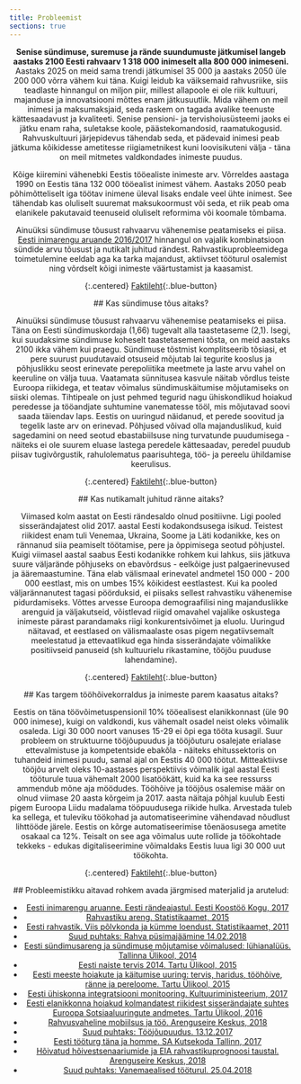 ```yaml
---
title: Probleemist
sections: true
---
```

<section class="white-section text-section"><center>

**Senise sündimuse, suremuse ja rände suundumuste jätkumisel langeb aastaks 2100 Eesti rahvaarv 1 318 000 inimeselt alla 800 000 inimeseni.** Aastaks 2025 on meid sama trendi jätkumisel 35 000 ja aastaks 2050 üle 200 000 võrra vähem kui täna. Kuigi leidub ka väiksemaid rahvusriike, siis teadlaste hinnangul on miljon piir, millest allapoole ei ole riik kultuuri, majanduse ja innovatsiooni mõttes enam jätkusuutlik. Mida vähem on meil inimesi ja maksumaksjaid, seda raskem on tagada avalike teenuste kättesaadavust ja kvaliteeti. Senise pensioni- ja tervishoiusüsteemi jaoks ei jätku enam raha, suletakse koole, päästekomandosid, raamatukogusid. Rahvuskultuuri järjepidevus tähendab seda, et pädevaid inimesi peab jätkuma kõikidesse ametitesse riigiametnikest kuni loovisikuteni välja - täna on meil mitmetes valdkondades inimeste puudus.

Kõige kiiremini vähenebki Eestis tööealiste inimeste arv. Võrreldes aastaga 1990 on Eestis täna 132 000 tööealist inimest vähem. Aastaks 2050 peab põhimõtteliselt iga töötav inimene üleval lisaks endale veel ühte inimest. See tähendab kas oluliselt suuremat maksukoormust või seda, et riik peab oma elanikele pakutavaid teenuseid oluliselt reformima või koomale tõmbama.

Ainuüksi sündimuse tõusust rahvaarvu vähenemise peatamiseks ei piisa. [Eesti inimarengu aruande 2016/2017](https://inimareng.ee) hinnangul on vajalik kombinatsioon sündide arvu tõusust ja nutikalt juhitud rändest. Rahvastikuprobleemidega toimetulemine eeldab aga ka tarka majandust, aktiivset tööturul osalemist ning võrdselt kõigi inimeste väärtustamist ja kaasamist.

{:.centered}
[Faktileht](/rahvastik.pdf){:.blue-button}
</center></section>

<section class="grey-section text-section"><center>
## Kas sündimuse tõus aitaks?

Ainuüksi sündimuse tõusust rahvaarvu vähenemise peatamiseks ei piisa. Täna on Eesti sündimuskordaja (1,66) tugevalt alla taastetaseme (2,1). Isegi, kui suudaksime sündimuse koheselt taastetasemeni tõsta, on meid aastaks 2100 ikka vähem kui praegu. Sündimuse tõstmist komplitseerib tõsiasi, et pere suurust puudutavaid otsuseid mõjutab lai tegurite kooslus ja põhjuslikku seost erinevate perepoliitika meetmete ja laste arvu vahel on keeruline on välja tuua. Vaatamata sünnitusea kasvule näitab võrdlus teiste Euroopa riikidega, et teatav võimalus sündimuskäitumise mõjutamiseks on siiski olemas. Tihtipeale on just pehmed tegurid nagu ühiskondlikud hoiakud peredesse ja tööandjate suhtumine vanematesse tööl, mis mõjutavad soovi saada täiendav laps. Eestis on uuringud näidanud, et perede soovitud ja tegelik laste arv on erinevad. Põhjused võivad olla majanduslikud, kuid sagedamini on need seotud ebastabiilsuse ning turvatunde puudumisega - näiteks ei ole suurem eluase lastega peredele kättesaadav, peredel puudub piisav tugivõrgustik, rahulolematus paarisuhtega, töö- ja pereelu ühildamise keerulisus.

{:.centered}
[Faktileht](/sündimus.pdf){:.blue-button}
</center></section>

<section class="white-section text-section"><center>
## Kas nutikamalt juhitud ränne aitaks?

Viimased kolm aastat on Eesti rändesaldo olnud positiivne. Ligi pooled sisserändajatest olid 2017. aastal Eesti kodakondsusega isikud. Teistest riikidest enam tuli Venemaa, Ukraina, Soome ja Läti kodanikke, kes on rännanud siia peamiselt töötamise, pere ja õppimisega seotud põhjustel. Kuigi viimasel aastal saabus Eesti kodanikke rohkem kui lahkus, siis jätkuva suure väljarände põhjuseks on ebavõrdsus - eelkõige just palgaerinevused ja ääremaastumine. Täna elab välismaal erinevatel andmetel 150 000 - 200 000 eestlast, mis on umbes 15% kõikidest eestlastest. Kui ka pooled väljarännanutest tagasi pöörduksid, ei piisaks sellest rahvastiku vähenemise pidurdamiseks. Võttes arvesse Euroopa demograafilisi ning majanduslikke arenguid ja väljakutseid, võistlevad riigid omavahel vajalike oskustega inimeste pärast parandamaks riigi konkurentsivõimet ja eluolu. Uuringud näitavad, et eestlased on välismaalaste osas pigem negatiivsemalt meelestatud ja ettevaatlikud ega hinda sisserändajate võimalikke positiivseid panuseid (sh kultuurielu rikastamine, tööjõu puuduse lahendamine).

{:.centered}
[Faktileht](/ränne.pdf){:.blue-button}
</center></section>

<section class="grey-section text-section"><center>
## Kas targem tööhõivekorraldus ja inimeste parem kaasatus aitaks?

Eestis on täna töövõimetuspensionil 10% tööealisest elanikkonnast (üle 90 000 inimese), kuigi on valdkondi, kus vähemalt osadel neist oleks võimalik osaleda. Ligi 30 000 noort vanuses 15-29 ei õpi ega tööta kusagil. Suur probleem on struktuurne tööjõupuudus ja tööjõuturu osalejate erialase ettevalmistuse ja kompetentside ebakõla - näiteks ehitussektoris on tuhandeid inimesi puudu, samal ajal on Eestis 40 000 töötut. Mitteaktiivse tööjõu arvelt oleks 10-aastases perspektiivis võimalik igal aastal Eesti tööturule tuua vähemalt 2000 lisatöökätt, kuid ka ka see ressurss ammendub mõne aja möödudes. Tööhõive ja tööjõus osalemise määr on olnud viimase 20 aasta kõrgeim ja 2017. aasta näitaja põhjal kuulub Eesti pigem Euroopa Liidu madalama tööpuudusega riikide hulka. Arvestada tuleb ka sellega, et tuleviku töökohad ja automatiseerimine vähendavad nõudlust lihttööde järele. Eestis on kõrge automatiseerimise tõenäosusega ametite osakaal ca 12%. Teisalt on see aga võimalus uute rollide ja töökohtade tekkeks - edukas digitaliseerimine võimaldaks Eestis luua ligi 30 000 uut töökohta.

{:.centered}
[Faktileht](/tööhõive.pdf){:.blue-button}
</center></section>

<section class="white-section text-section"><center>
## Probleemistikku aitavad rohkem avada järgmised materjalid ja arutelud:

- [Eesti inimarengu aruanne. Eesti rändeajastul. Eesti Koostöö Kogu, 2017](https://inimareng.ee/static_assets/pdf/Eesti%20inimarengu%20aruanne%202016-17.pdf)
- [Rahvastiku areng. Statistikaamet, 2015](https://www.stat.ee/valjaanne-2015_rahvastiku-areng)
- [Eesti rahvastik. Viis põlvkonda ja kümme loendust. Statistikaamet, 2011](http://www.stat.ee/valjaanne-2011_eesti-rahvastik-viis-polvkonda-ja-kumme-loendust) 
- [Suud puhtaks: Rahva püsimajäämine 14.02.2018](https://www.err.ee/683262/suud-puhtaks-haritud-naistel-on-vaja-sunnitamiseks-rohkem-otsustusoigust)
- [Eesti sündimusareng ja sündimuse mõjutamise võimalused: lühianalüüs. Tallinna Ülikool, 2014](https://www.sm.ee/sites/default/files/content-editors/Lapsed_ja_pered/Perehuvitised/puur_poldma_sundimus_ja_selle_mojutamise_voimalused_28022014.pdf)
- [Eesti naiste tervis 2014. Tartu Ülikool, 2015](https://www.digar.ee/arhiiv/nlib-digar:255762)
- [Eesti meeste hoiakute ja käitumise uuring: tervis, haridus, tööhõive, ränne ja pereloome. Tartu Ülikool, 2015](https://riigikantselei.ee/sites/default/files/riigikantselei/uuringud/meeste_uuring_2015_lopparuanne.pdf)
- [Eesti ühiskonna integratsiooni monitooring. Kultuuriministeerium, 2017](http://www.kul.ee/et/EIM2017)
- [Eesti elanikkonna hoiakud kolmandatest riikidest sisserändajate suhtes Euroopa Sotsiaaluuringute andmetes. Tartu Ülikool, 2016](https://www.yti.ut.ee/sites/default/files/www_ut/randehoiakute_raport_loplik.pdf)
- [Rahvusvaheline mobiilsus ja töö. Arenguseire Keskus, 2018](https://www.riigikogu.ee/wpcms/wp-content/uploads/2017/09/Rahvusvaheline-mobiilsus-ja-t%C3%B6%C3%B6.pdf)
- [Suud puhtaks: Tööjõupuudus. 13.12.2017](https://www.err.ee/648455/suud-puhtaks-kas-eesti-majandus-vajab-valistoojoudu) [](https://www.err.ee/648455/suud-puhtaks-kas-eesti-majandus-vajab-valistoojoudu)
- [Eesti tööturg täna ja homme. SA Kutsekoda Tallinn, 2017](http://oska.kutsekoda.ee/wp-content/uploads/2017/12/Eesti-t%C3%B6%C3%B6turg-t%C3%A4na-ja-homme2017.pdf)
- [Hõivatud hõivestsenaariumide ja EIA rahvastikuprognoosi taustal. Arenguseire Keskus, 2018](https://www.riigikogu.ee/wpcms/wp-content/uploads/2017/09/ASK_h6ive_ja_rahvastik.pdf)
- [Suud puhtaks: Vanemaealised tööturul. 25.04.2018](https://www.err.ee/826173/suud-puhtaks-blogiulevaade-miks-torjutakse-tooturul-vanemaealisi)

</center></section>
<!--stackedit_data:
eyJoaXN0b3J5IjpbLTU0NTA2OTg4LC0yNDI3OTk3NzVdfQ==
-->
